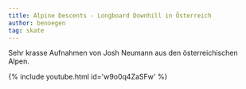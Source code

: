 ```yaml
---
title: Alpine Descents - Longboard Downhill in Österreich
author: benoegen
tag: skate
---
```

Sehr krasse Aufnahmen von Josh Neumann aus den österreichischen Alpen.

{% include youtube.html id='w9o0q4ZaSFw' %}
